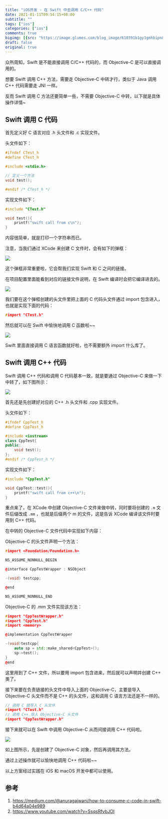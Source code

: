 ```yaml
---
title: "iOS开发 - 在 Swift 中去调用 C/C++ 代码"
date: 2021-01-11T09:54:15+08:00
subtitle: ""
tags: ["ios"]
categories: ["ios"]
comments: true
bigimg: [{src: "https://image.glumes.com/blog_image/610391b1gy1gmhbipn8w5j208x0sgtk7.jpg", desc: ""}]
draft: false
original: true
---
```


众所周知，Swift 是不能直接调用 C/C++ 代码的，而 Objective-C 是可以直接调用的。

想要 Swift 调用 C++ 方法，需要走 Objective-C 中转才行，类似于 Java 调用 C++ 代码需要走 JNI 一样。

反而 Swift 调用 C 方法还要简单一些，不需要 Objective-C 中转，以下就是具体操作详情~

<!--more-->

## Swift 调用 C 代码

首先定义好 C 语言对应 .h 头文件和 .c 实现文件。

头文件如下：

```c
#ifndef CTest_h
#define CTest_h

#include <stdio.h>

// 定义一个方法
void test();

#endif /* CTest_h */
```

实现文件如下：

```c
#include "CTest.h"

void test(){
    printf("swift call from c\n");
}
```

内容很简单，就是打印一个字符串而已。

注意，当我们通过 XCode 来创建 C 文件时，会有如下的弹框：

![](https://image.glumes.com/blog_image/swift-call-c-bridging-header.png)

这个弹框非常重要啦，它会帮我们实现 Swift 和 C 之间的链接。

在项目配置里面能看到对应的链接文件说明，在 Swift 编译时会把它编译进去的。

![](https://image.glumes.com/blog_image/objective-c-bridging-header.png)

我们要在这个弹框创建的头文件里把上面的 C 代码头文件通过 import 包含进入，也就是实现下面的代码：

```cpp
#import "CTest.h"
```

然后就可以在 Swift 中愉快地调用 C 函数啦~~

![](https://image.glumes.com/blog_image/swift-call-c-function.png)

Swift 里面直接调用 C 语言函数就好啦，也不需要额外 import 什么库了。

## Swift 调用 C++ 代码

Swift 调用 C++ 代码和调用 C 代码基本一致，就是要通过 Objective-C 来做一下中转了，如下图所示：

![](https://image.glumes.com/blog_image/1_5T55sdkgloZANf92PGXyDA.png)

首先还是先创建好对应的 C++ .h 头文件和 .cpp 实现文件。

头文件如下：

```cpp
#ifndef CppTest_h
#define CppTest_h

#include <iostream>
class CppTest{
public:
    void test();
};
#endif /* CppTest_h */
```

实现文件如下：

```cpp
#include "CppTest.h"

void CppTest::test(){
    printf("swift call from c++\n");
}
```

重点来了，在 XCode 中创建 Objective-C 文件来做中转，同时要将创建的 `.m` 文件后缀改成 `.mm` ，也就是后缀两个 m 的文件，这是告诉 XCode 编译该文件时要用到 C++ 代码。

在中转的 Objective-C 文件代码中实现如下内容：

Objective-C 的头文件声明一个方法：

```cpp
#import <Foundation/Foundation.h>

NS_ASSUME_NONNULL_BEGIN

@interface CppTestWrapper : NSObject

-(void) testcpp;

@end

NS_ASSUME_NONNULL_END
```

Objective-C 的 .mm 文件实现该方法：

```cpp
#import "CppTestWrapper.h"
#import "CppTest.h"
#import <memory>

@implementation CppTestWrapper

-(void)testcpp{
    auto sp = std::make_shared<CppTest>();
    sp->test();
}
@end
```

这里用到了 C++ 文件，所以要用 import 包含进来，然后就可以声明并创建 C++ 类了。

接下来要在负责链接的头文件中导入上面的 Objective-C，主要是导入 Objective-C 头文件而不是 C++ 的头文件，这和调用 C 语言方法还是不一样的。

```cpp
// 调用 C 就导入 C 头文件
#import "CTest.h"
// 调用 C++ 导入 Objective-C 头文件
#import "CppTestWrapper.h"
```

接下来就可以在 Swift 中调用 Objective-C 从而间接调用 C++ 代码啦。

![](https://image.glumes.com/blog_image/swift-call-c++-function.png)

如上图所示，先是创建了 Objective-C 对象，然后再调用其方法。

通过上述操作就可以愉快地调用 C++ 代码啦~~

以上方案经过实践在 iOS 和 macOS 开发中都可以使用。

## 参考

1. https://medium.com/@anuragajwani/how-to-consume-c-code-in-swift-b4d64a04e989
2. https://www.youtube.com/watch?v=SsqsRfvbJOI




